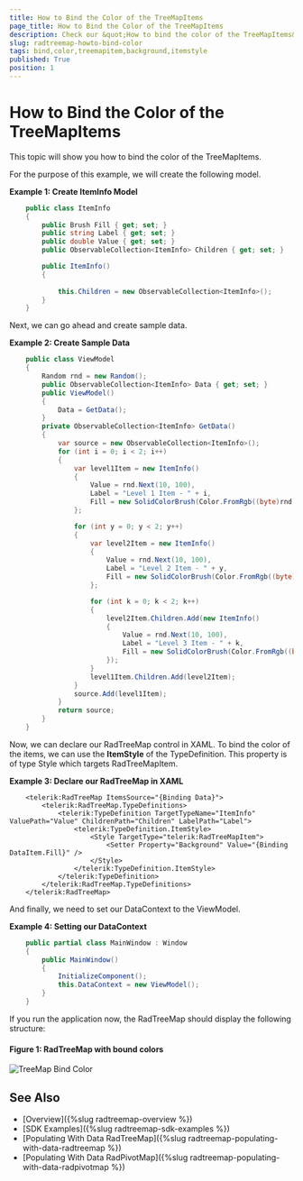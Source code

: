 ```yaml
---
title: How to Bind the Color of the TreeMapItems
page_title: How to Bind the Color of the TreeMapItems
description: Check our &quot;How to bind the color of the TreeMapItems&quot; documentation article for the RadTreeMap {{ site.framework_name }} control.
slug: radtreemap-howto-bind-color
tags: bind,color,treemapitem,background,itemstyle
published: True
position: 1
---
```


# How to Bind the Color of the TreeMapItems

This topic will show you how to bind the color of the TreeMapItems. 

For the purpose of this example, we will create the following model.

__Example 1: Create ItemInfo Model__
```C#
	public class ItemInfo
	{
		public Brush Fill { get; set; }
		public string Label { get; set; }
		public double Value { get; set; }
		public ObservableCollection<ItemInfo> Children { get; set; }

		public ItemInfo()
		{
				
			this.Children = new ObservableCollection<ItemInfo>();
		}
	}
```

Next, we can go ahead and create sample data.

__Example 2: Create Sample Data__
```C#
	public class ViewModel
    {
        Random rnd = new Random();
        public ObservableCollection<ItemInfo> Data { get; set; }
        public ViewModel()
        {
            Data = GetData();
        }
        private ObservableCollection<ItemInfo> GetData()
        {
            var source = new ObservableCollection<ItemInfo>();
            for (int i = 0; i < 2; i++)
            {
                var level1Item = new ItemInfo()
                {
                    Value = rnd.Next(10, 100),
                    Label = "Level 1 Item - " + i,
                    Fill = new SolidColorBrush(Color.FromRgb((byte)rnd.Next(1, 255), (byte)rnd.Next(1, 255), (byte)rnd.Next(1, 233)))
                };

                for (int y = 0; y < 2; y++)
                {
                    var level2Item = new ItemInfo()
                    {
                        Value = rnd.Next(10, 100),
                        Label = "Level 2 Item - " + y,
                        Fill = new SolidColorBrush(Color.FromRgb((byte)rnd.Next(1, 255), (byte)rnd.Next(1, 255), (byte)rnd.Next(1, 233)))
                    };

                    for (int k = 0; k < 2; k++)
                    {
                        level2Item.Children.Add(new ItemInfo()
                        {
                            Value = rnd.Next(10, 100),
                            Label = "Level 3 Item - " + k,
                            Fill = new SolidColorBrush(Color.FromRgb((byte)rnd.Next(1, 255), (byte)rnd.Next(1, 255), (byte)rnd.Next(1, 233)))
                        });
                    }
                    level1Item.Children.Add(level2Item);
                }
                source.Add(level1Item);
            }
            return source;
        }
    }
```

Now, we can declare our RadTreeMap control in XAML. To bind the color of the items, we can use the __ItemStyle__ of the TypeDefinition. This property is of type Style which targets RadTreeMapItem.

__Example 3: Declare our RadTreeMap in XAML__
```XAML
	<telerik:RadTreeMap ItemsSource="{Binding Data}">
		<telerik:RadTreeMap.TypeDefinitions>
			<telerik:TypeDefinition TargetTypeName="ItemInfo" ValuePath="Value" ChildrenPath="Children" LabelPath="Label">
				<telerik:TypeDefinition.ItemStyle>
					<Style TargetType="telerik:RadTreeMapItem">
						<Setter Property="Background" Value="{Binding DataItem.Fill}" />
					</Style>
				</telerik:TypeDefinition.ItemStyle>
			</telerik:TypeDefinition>
		</telerik:RadTreeMap.TypeDefinitions>
	</telerik:RadTreeMap>
```

And finally, we need to set our DataContext to the ViewModel.

__Example 4: Setting our DataContext__
```C#
	public partial class MainWindow : Window
	{
		public MainWindow()
		{
			InitializeComponent();            
			this.DataContext = new ViewModel();
		}
	}
```

If you run the application now, the RadTreeMap should display the following structure:

#### Figure 1: RadTreeMap with bound colors 
![TreeMap Bind Color](images/radtreemap-howto-bind-color-1.png)

## See Also
* [Overview]({%slug radtreemap-overview %})
* [SDK Examples]({%slug radtreemap-sdk-examples %})
* [Populating With Data RadTreeMap]({%slug radtreemap-populating-with-data-radtreemap %})
* [Populating With Data RadPivotMap]({%slug radtreemap-populating-with-data-radpivotmap %})
